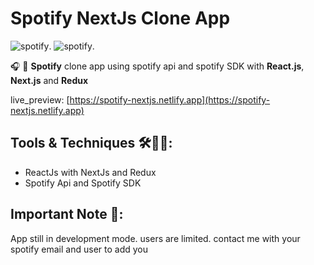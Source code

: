 # Spotify NextJs Clone App

![spotify](https://i.ibb.co/7RBFzc4/screencapture-spotify-nextjs-netlify-app-2022-03-24-01-52-39.png "Spotify").
![spotify](https://i.ibb.co/PCkjBLq/screencapture-spotify-nextjs-netlify-app-2022-03-24-01-56-02.png "Spotify").

🎧 🎵 **Spotify** clone app using spotify api and spotify SDK with **React.js**, **Next.js** and **Redux**

live_preview: [https://spotify-nextjs.netlify.app](https://spotify-nextjs.netlify.app)

## Tools & Techniques 🛠👨‍💻:
- ReactJs with NextJs and Redux
- Spotify Api and Spotify SDK

## Important Note 📝:
App still in development mode. users are limited. contact me with your spotify email and user to add you

